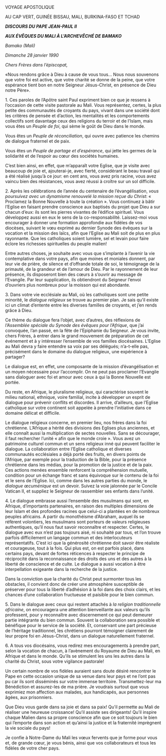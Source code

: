 VOYAGE APOSTOLIQUE

AU CAP VERT, GUINÉE BISSAU, MALI, BURKINA-FASO ET TCHAD

***DISCOURS DU PAPE JEAN-PAUL II***

***AUX ÉVÊQUES DU MALI À L’ARCHEVÊCHÉ DE BAMAKO***

*Bamako (Mali)*

*Dimanche* *28 janvier 1990*

*Chers Frères dans l’épiscopat,*

«Nous rendons grâce à Dieu à cause de vous tous... Nous nous souvenons que votre foi est active, que votre charité se donne de la peine, que votre espérance tient bon en notre Seigneur Jésus-Christ, en présence de Dieu notre Père».

1\. Ces paroles de l’Apôtre saint Paul expriment bien ce que je ressens à l’occasion de cette visite pastorale au Mali. Vous représentez, certes, la plus petite des communautés de croyants du pays, vivant dans une société dont les critères de pensée et d’action, les mentalités et les comportements collectifs sont davantage ceux des religions du terroir et de l’Islam, mais vous êtes un *Peuple de foi*, qui sème le goût de Dieu dans le monde.

Vous êtes un *Peuple de réconciliation*, qui ouvre avec patience les chemins de dialogue fraternel et de paix.

Vous êtes un *Peuple de partage et d’espérance*, qui jette les germes de la solidarité et de l’espoir au cœur des sociétés humaines.

C’est bien ainsi, en effet, que m’apparaît votre Eglise, que je visite avec beaucoup de joie et, ajouterai-je, avec fierté, considérant le beau travail qui a été réalisé jusqu’à ce jour: en cent ans, vous avez pris racine, vous avez vaincu bien des résistances, vous avez réussi à croître sur un sol difficile.

2\. Après les célébrations de l’année du centenaire de l’évangélisation, *vous poursuivez avec un dynamisme renouvelé la mission reçue du Christ*: « Proclamez la Bonne Nouvelle à toute la création ». Vous continuez à bâtir l’Eglise en faisant prendre conscience aux baptisés du projet que Dieu a sur chacun d’eux: ils sont les pierres vivantes de l’édifice spirituel. Vous développez aussi en eux le sens de la co-responsabilité. Laissez-moi vous encourager à donner une formation approfondie aux fidèles de vos diocèses, suivant le vœu exprimé au dernier Synode des évêques sur la vocation et la mission des laïcs, afin que l’Eglise au Mali soit de plus en plus rayonnante. Que les catholiques soient lumière, sel et levain pour faire éclore les richesses spirituelles du peuple malien!

Entre autres choses, je souhaite avec vous que s’implante à l’avenir la vie contemplative dans votre pays, afin que moines et moniales donnent, par leur vie de prière, de silence et d’offrande totale de soi, le témoignage de la primauté, de la grandeur et de l’amour de Dieu. Par le rayonnement de leur présence, ils disposeront bien des cœurs à s’ouvrir au message de l’Evangile. Par leur supplication, ils obtiendront du Seigneur l’envoi d’ouvriers plus nombreux pour la moisson qui est abondante.

3\. Dans votre vie ecclésiale au Mali, où les catholiques sont une petite minorité, le *dialogue religieux* se trouve au premier plan. Je sais qu’il existe ici un climat d’entente entre les diverses familles de croyants, et j’en rends grâce à Dieu.

Ce thème du dialogue fera l’objet, avec d’autres, des réflexions de *l’Assemblée spéciale du Synode des évêques pour l’Afrique*, que j’ai convoquée, l’an passé, en la fête de l’Epiphanie du Seigneur. Je vous invite, chers Frères, à entrer dans le grand mouvement de préparation de cet événement et à y intéresser l’ensemble de vos familles diocésaines. L’Eglise au Mali devra y faire entendre sa voix par ses délégués; n’a-t-elle pas, précisément dans le domaine du dialogue religieux, une expérience à partager?

Le dialogue est, en effet, une composante de la mission d’évangélisation et un moyen nécessaire pour l’accomplir. On ne peut pas proclamer l’Evangile sans dialoguer avec foi et amour avec ceux à qui la Bonne Nouvelle est portée.

Du reste, en Afrique, le pluralisme religieux, qui caractérise souvent le milieu national, ethnique, voire familial, incite à développer un esprit de dialogue pour prévenir conflits et discordes. Il arrive, d’ailleurs, que l’Eglise catholique sur votre continent soit appelée à prendre l’initiative dans ce domaine délicat et difficile.

Le dialogue religieux concerne, en premier lieu, nos frères dans la foi chrétienne. L’Afrique a hérité des divisions des Eglises plus anciennes, et elle connaît aussi la multiplication de sectes nouvelles. Sans se décourager, il faut rechercher l’unité « afin que le monde croie ». Vous avez un patrimoine culturel commun et un sens religieux inné qui peuvent faciliter le dialogue. La collaboration entre l’Eglise catholique et diverses communautés ecclésiales a déjà porté des fruits, en divers points de l’Afrique, par exemple pour la traduction de la Bible, pour la présence chrétienne dans les médias, pour la promotion de la justice et de la paix. Ces actions menées ensemble renforcent la compréhension mutuelle, condition pour un échange franc et sans équivoque sur le contenu de la foi et le sens de l’Eglise. Ici, comme dans les autres parties du monde, le *dialogue œcuménique* est un devoir. Suivez la voie jalonnée par le Concile Vatican II, et suppliez le Seigneur de rassembler ses enfants dans l’unité.

4\. Le dialogue embrasse aussi l’ensemble des musulmans qui sont, en Afrique, d’importants partenaires, en raison des multiples dimensions de leur Islam et des profondes racines que celui-ci a plantées en de nombreux peuples africains. A partir du monothéisme d’Abraham, auquel ils se réfèrent volontiers, les musulmans sont porteurs de valeurs religieuses authentiques, qu’il nous faut savoir reconnaître et respecter. Certes, le dialogue avec eux n’est pas toujours aisé, ni souhaité par tous, et l’on trouve parfois difficilement un langage commun et des interlocuteurs représentatifs. C’est ici que la générosité chrétienne doit savoir être réaliste et courageuse, tout à la fois. Qui plus est, on est parfois placé, dans certains pays, devant de fortes réticences à respecter le principe de réciprocité dans la reconnaissance des droits des uns et des autres à la liberté de conscience et de culte. Le dialogue a aussi vocation à être interpellation exigeante dans la recherche de la justice.

Dans la conviction que la charité du Christ peut surmonter tous les obstacles, il convient donc de créer une atmosphère susceptible de préserver pour tous la liberté d’adhésion à la foi dans des choix clairs, et les chances d’une collaboration fructueuse et paisible pour le bien commun.

5\. Dans le dialogue avec ceux qui restent attachés à *la religion traditionnelle africaine*, on encouragera une attention bienveillante aux valeurs qu’ils professent, pour y reconnaître avec discernement ce qui peut demeurer partie intégrante du bien commun. Souvent la collaboration sera possible et bénéfique pour le service de la société. Et, conservant une part précieuse de l’héritage traditionnel, les chrétiens pourront témoigner clairement de leur propre foi en Jésus-Christ, dans un dialogue naturellement fraternel.

6\. A tous vos diocésains, vous redirez mes encouragements à prendre part, selon la vocation de chacun, à l’avènement du Royaume de Dieu au Mali, en Afrique et dans le monde. Qu’ils se stimulent les uns les autres dans la charité du Christ, sous votre vigilance pastorale!

Un certain nombre de vos fidèles auraient sans doute désiré rencontrer le Pape en cette occasion unique de sa venue dans leur pays et ne l’ont pas pu car ils sont disséminés sur votre immense territoire. Transmettez-leur ma Bénédiction et assurez-les de ma prière. Je voudrais surtout que vous exprimiez mon affection aux malades, aux handicapés, aux personnes âgées, aux prisonniers.

Que Dieu vous garde dans sa joie et dans sa paix! Qu’il permette au Mali de réaliser une heureuse croissance! Qu’il assiste ses dirigeants! Qu’il inspire chaque Malien dans sa propre conscience afin que ce soit toujours le bien qui l’emporte dans son action et qu’ainsi la justice et la fraternité imprègnent la vie sociale du pays!

Je confie à Notre-Dame du Mali les vœux fervents que je forme pour vous et, de grande cœur, je vous bénis, ainsi que vos collaborateurs et tous les fidèles de votre cher pays.